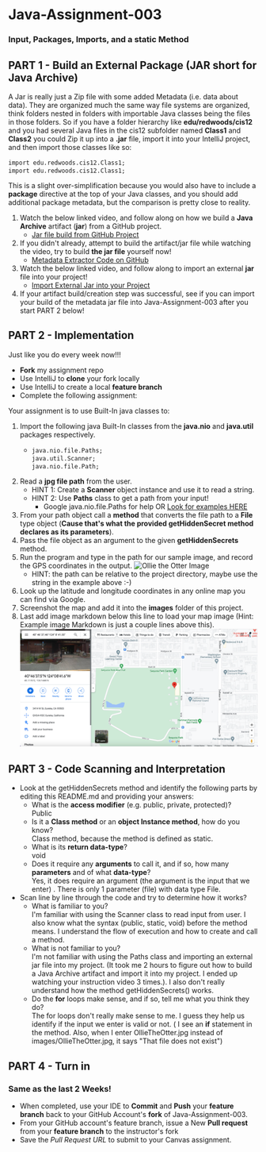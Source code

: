 # Java-Assignment-003

### Input, Packages, Imports, and a static Method

## PART 1 - Build an External Package (JAR short for Java Archive)

A Jar is really just a Zip file with some added Metadata (i.e. data about data). They are organized much the same way file systems are organized, think folders nested in folders with importable Java classes being the files in those folders. So if you have a folder hierarchy like **edu/redwoods/cis12** and you had several Java files in the cis12 subfolder named **Class1** and **Class2** you could Zip it up into a **.jar** file, import it into your IntelliJ project, and then import those classes like so:

```
import edu.redwoods.cis12.Class1;
import edu.redwoods.cis12.Class1;
```

This is a slight over-simplification because you would also have to include a **package** directive at the top of your Java classes, and you should add additional package metadata, but the comparison is pretty close to reality.


1. Watch the below linked video, and follow along on how we build a **Java Archive** artifact (**jar**) from a GitHub project.
    * [Jar file build from GitHub Project](https://redwoods.us-west-2.instructuremedia.com/embed/517c63e3-9624-4880-a46f-7eea3efe338a)
1. If you didn't already, attempt to build the artifact/jar file while watching the video, try to build **the jar file** yourself now!
    * [Metadata Extractor Code on GitHub](https://github.com/drewnoakes/metadata-extractor)
1. Watch the below linked video, and follow along to import an external **jar** file into your project!
    * [Import External Jar into your Project](https://redwoods.us-west-2.instructuremedia.com/embed/92f5cfd8-59f3-48b8-bbfe-a16c664625ac)
1. If your artifact build/creation step was successful, see if you can import your build of the metadata jar file into Java-Assignment-003 after you start PART 2 below!

## PART 2 - Implementation

Just like you do every week now!!!

* **Fork** my assignment repo
* Use IntelliJ to **clone** your fork locally
* Use IntelliJ to create a local **feature branch**
* Complete the following assignment:

Your assignment is to use Built-In java classes to:

1. Import the following java Built-In classes from the **java.nio** and **java.util** packages respectively.
    * ```
      java.nio.file.Paths;
      java.util.Scanner;
      java.nio.file.Path;
      ```
1. Read a **jpg file path** from the user.
     * HINT 1: Create a **Scanner** object instance and use it to read a string.
     * HINT 2: Use **Paths** class to get a path from your input!
         * Google java.nio.file.Paths for help OR [Look for examples HERE](https://www.geeksforgeeks.org/java-nio-file-paths-class-in-java/)
1. From your path object call a **method** that converts the file path to a **File** type object (**Cause that's what the provided getHiddenSecret method declares as its parameters**).
1. Pass the file object as an argument to the given **getHiddenSecrets** method.
1. Run the program and type in the path for our sample image, and record the GPS coordinates in the output.
  ![Ollie the Otter Image](images/OllieTheOtter.jpg)
    * HINT: the path can be relative to the project directory, maybe use the string in the example above :-)
1. Look up the latitude and longitude coordinates in any online map you can find via Google.
1. Screenshot the map and add it into the **images** folder of this project.
1. Last add image markdown below this line to load your map image (Hint: Example image Markdown is just a couple lines above this).
   ![Secret Place image](images/SecretPlace.jpg)
## PART 3 - Code Scanning and Interpretation

* Look at the getHiddenSecrets method and identify the following parts by editing this README.md and providing your answers:
    * What is the **access modifier** (e.g. public, private, protected)?
      <br> Public
    * Is it a **Class method** or an **object Instance method**, how do you know?
      <br> Class method, because the method is defined as static.
    * What is its **return data-type**?
      <br> void
    * Does it require any **arguments** to call it, and if so, how many **parameters** and of what **data-type**?
      <br>Yes, it does require an argument (the argument is the input that we enter) . There is only 1 parameter (file) with data type File.
* Scan line by line through the code and try to determine how it works?
    * What is familiar to you?
      <br> I'm familiar with using the Scanner class to read input from user.
      I also know what the syntax (public, static, void) before the method means.
      I understand the flow of execution and how to create and call a method.
    * What is not familiar to you?
      <br> I'm not familiar with using the Paths class and importing an external jar file into my project.
      (It took me 2 hours to figure out how to build a Java Archive artifact and import it into my project.
      I ended up watching your instruction video 3 times.). I also don't really understand how the method
      getHiddenSecrets() works.
    * Do the **for** loops make sense, and if so, tell me what you think they do?
      <br> The for loops don't really make sense to me. I guess they help us identify if the input we enter is valid or not.
      ( I see an **if** statement in the method.
      Also, when I enter OllieTheOtter.jpg instead of images/OllieTheOtter.jpg, it says "That file does not exist")

## PART 4 - Turn in

### Same as the last 2 Weeks!

* When completed, use your IDE to **Commit** and **Push** your **feature branch** back to your GitHub Account's **fork** of Java-Assignment-003.
* From your GitHub account's feature branch, issue a New **Pull request** from your **feature branch** to the instructor's fork
* Save the *Pull Request URL* to submit to your Canvas assignment.
